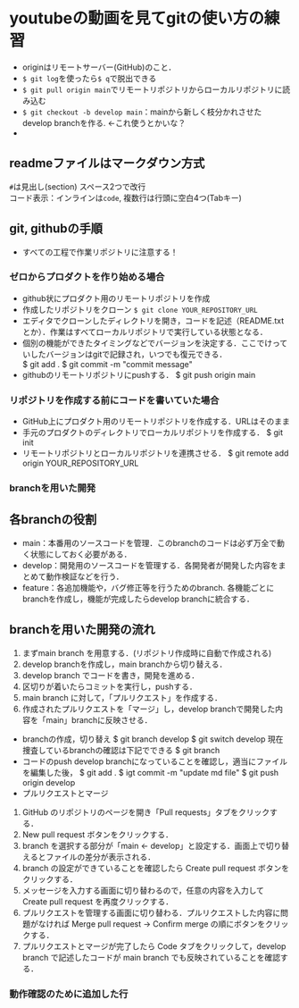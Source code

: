 # youtubeの動画を見てgitの使い方の練習

* originはリモートサーバー(GitHub)のこと．  
* `$ git log`を使ったら`$ q`で脱出できる   
* `$ git pull origin main`でリモートリポジトリからローカルリポジトリに読み込む  
* `$ git checkout -b develop main`：mainから新しく枝分かれさせたdevelop branchを作る. $\leftarrow$これ使うとかいな？
* 

## readmeファイルはマークダウン方式

`#`は見出し(section)
スペース2つで改行  
コード表示：インラインは`code`, 複数行は行頭に空白4つ(Tabキー)


## git, githubの手順
* すべての工程で作業リポジトリに注意する！
### ゼロからプロダクトを作り始める場合
* github状にプロダクト用のリモートリポジトリを作成
* 作成したリポジトリをクローン  `$ git clone YOUR_REPOSITORY_URL`
* エディタでクローンしたディレクトリを開き，コードを記述（README.txtとか）．作業はすべてローカルリポジトリで実行している状態となる．
* 個別の機能ができたタイミングなどでバージョンを決定する．ここでけっていしたバージョンはgitで記録され，いつでも復元できる．  
    $ git add .
    $ git commit -m "commit message"
* githubのリモートリポジトリにpushする．
    $ git push origin main

### リポジトリを作成する前にコードを書いていた場合
* GitHub上にプロダクト用のリモートリポジトリを作成する．URLはそのまま
* 手元のプロダクトのディレクトリでローカルリポジトリを作成する．
    $ git init
* リモートリポジトリとローカルリポジトリを連携させる．
    $ git remote add origin YOUR_REPOSITORY_URL

### branchを用いた開発
## 各branchの役割
* main：本番用のソースコードを管理．このbranchのコードは必ず万全で動く状態にしておく必要がある．
* develop：開発用のソースコードを管理する．各開発者が開発した内容をまとめて動作検証などを行う．
* feature：各追加機能や，バグ修正等を行うためのbranch. 各機能ごとにbranchを作成し，機能が完成したらdevelop branchに統合する．
## branchを用いた開発の流れ
1. まずmain branch を用意する．(リポジトリ作成時に自動で作成される)
2. develop branchを作成し，main branchから切り替える．
3. develop branch でコードを書き，開発を進める．
4. 区切りが着いたらコミットを実行し，pushする．
5. main branch に対して，「プルリクエスト」を作成する．
6. 作成されたプルリクエストを「マージ」し，develop branchで開発した内容を「main」branchに反映させる．

* branchの作成，切り替え
    $ git branch develop
    $ git switch develop
現在捜査しているbranchの確認は下記でできる
    $ git branch
* コードのpush
develop branchになっていることを確認し，適当にファイルを編集した後，
    $ git add .
    $ igt commit -m "update md file"
    $ git push origin develop
* プルリクエストとマージ
1. GitHub のリポジトリのページを開き「Pull requests」タブをクリックする．
2. New pull request ボタンをクリックする．
3. branch を選択する部分が「main <- develop」と設定する．画面上で切り替えるとファイルの差分が表示される．
4. branch の設定ができていることを確認したら Create pull request ボタンをクリックする．
5. メッセージを入力する画面に切り替わるので，任意の内容を入力して Create pull request を再度クリックする．
6. プルリクエストを管理する画面に切り替わる．プルリクエストした内容に問題がなければ Merge pull request → Confirm merge の順にボタンをクリックする．
7. プルリクエストとマージが完了したら Code タブをクリックして，develop branch で記述したコードが main branch でも反映されていることを確認する．

### 動作確認のために追加した行

